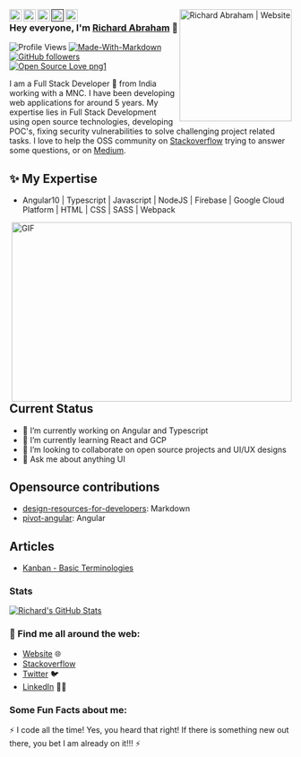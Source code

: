 
<a href="https://www.richierich25.com" target="_blank">
    <img alt="Richard Abraham | Website" src="https://user-images.githubusercontent.com/34006942/95367062-e827e000-08f1-11eb-8e6a-b28b6d0e9690.png" title="Richard Abraham | Website" align="right" width="200px" />
</a>

<a href="https://stackoverflow.com/story/richierich25">
  <img align="left" alt="Richard Abraham | StackOverflow" width="22px" src="https://cdn.jsdelivr.net/npm/simple-icons@v3/icons/stackoverflow.svg" />
</a>
<a href="https://medium.com/@richierich25">
  <img align="left" alt="Richard Abraham | Medium" width="22px" src="https://cdn.jsdelivr.net/npm/simple-icons@v3/icons/medium.svg" />
</a>
<a href="https://twitter.com/Richard_Abrah_m">
  <img align="left" alt="Richard Abraham | Twitter" width="22px" src="https://cdn.jsdelivr.net/npm/simple-icons@v3/icons/twitter.svg" />
</a>
<a href="">
  <img align="left" alt="Richard Abraham | LinkedIn" width="22px" src="https://cdn.jsdelivr.net/npm/simple-icons@v3/icons/linkedin.svg" />
</a>
<a href="https://discord.gg/sMpeWr">
  <img align="left" alt="Richard Abraham | Discord" width="22px" src="https://cdn.jsdelivr.net/npm/simple-icons@v3/icons/discord.svg" />
</a>

### Hey everyone, I'm [Richard Abraham](https://www.richierich25.com) 👋 

![Profile Views](https://komarev.com/ghpvc/?username=richierich25&color=00BBA0&label=PROFILE+VIEWS)
[![Made-With-Markdown](https://img.shields.io/badge/MADE%20WITH-Markdown-00BBA0)](https://github.com/richierich25)
[![GitHub followers](https://img.shields.io/github/followers/richierich25.svg?style=social&label=Followers&maxAge=2592000)](https://github.com/richierich25?tab=followers)
[![Open Source Love png1](https://badges.frapsoft.com/os/v1/open-source.png?v=103)](https://github.com/richierich25)


I am a Full Stack Developer 🚀 from India working with a MNC. I have been developing web applications for around 5 years. My expertise lies in Full Stack Development using open source technologies, developing POC's, fixing security vulnerabilities to solve challenging project related tasks. I love to help the OSS community on [Stackoverflow](https://stackoverflow.com/story/richierich25) trying to answer some questions, or on [Medium](https://medium.com/@richierich25). 

## ✨ My Expertise
- Angular10 | Typescript | Javascript | NodeJS | Firebase | Google Cloud Platform | HTML | CSS | SASS | Webpack

 <img align="right" alt="GIF" src="https://github.com/abhisheknaiidu/abhisheknaiidu/blob/master/code.gif?raw=true" width="500" height="320" />
 
## Current Status
- 🔭 I’m currently working on Angular and Typescript
- 🌱 I’m currently learning React and GCP
- 👯 I’m looking to collaborate on open source projects and UI/UX designs
- 💬 Ask me about anything UI

## Opensource contributions
- [design-resources-for-developers](https://github.com/bradtraversy/design-resources-for-developers): Markdown
- [pivot-angular](https://github.com/richierich25/pivot-angular): Angular

## Articles
- [Kanban - Basic Terminologies]()

### Stats
[![Richard's GitHub Stats](https://github-readme-stats.vercel.app/api?username=richierich25&&count_private=true&show_icons=true&title_color=FFF7D6&icon_color=FFF7D6&text_color=00BBA0&bg_color=0A566D)](https://github.com/richierich25)

### 💌 Find me all around the web:

- [Website](https://www.richierich25.com/) 🌐 
- [Stackoverflow](https://stackoverflow.com/story/richierich25)
- [Twitter](https://twitter.com/Richard_Abrah_m) :bird:
- [LinkedIn]() 👩‍💻


### Some Fun Facts about me:

:zap: I code all the time! Yes, you heard that right! If there is something new out there, you bet I am already on it!!! :zap:

